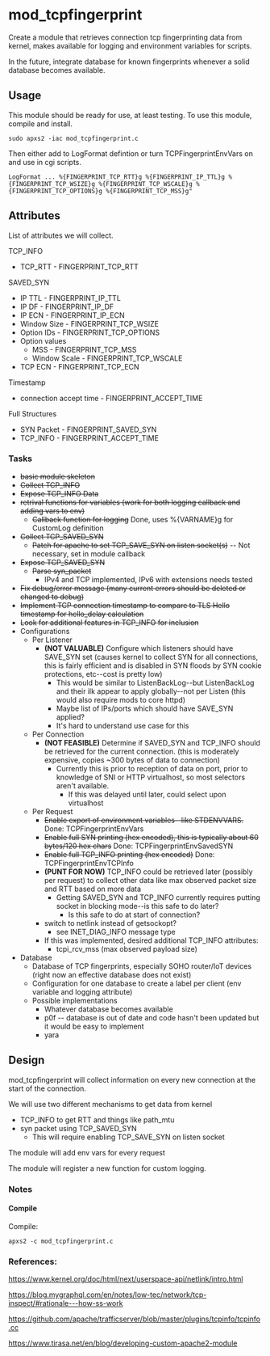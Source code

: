 # mod_tcpfingerprint
Create a module that retrieves connection tcp fingerprinting data from kernel, makes available for logging and environment variables for scripts.

In the future, integrate database for known fingerprints whenever a solid database becomes available.

## Usage

This module should be ready for use, at least testing. To use this module, compile and install.

```
sudo apxs2 -iac mod_tcpfingerprint.c
```

Then either add to LogFormat defintion or turn TCPFingerprintEnvVars on and use in cgi scripts.

```
LogFormat ... %{FINGERPRINT_TCP_RTT}g %{FINGERPRINT_IP_TTL}g %{FINGERPRINT_TCP_WSIZE}g %{FINGERPRINT_TCP_WSCALE}g %{FINGERPRINT_TCP_OPTIONS}g %{FINGERPRINT_TCP_MSS}g"
```

## Attributes

List of attributes we will collect.

TCP_INFO
 - TCP_RTT - FINGERPRINT_TCP_RTT

SAVED_SYN
 - IP TTL - FINGERPRINT_IP_TTL
 - IP DF - FINGERPRINT_IP_DF
 - IP ECN - FINGERPRINT_IP_ECN
 - Window Size - FINGERPRINT_TCP_WSIZE
 - Option IDs - FINGERPRINT_TCP_OPTIONS
 - Option values
   - MSS - FINGERPRINT_TCP_MSS
   - Window Scale - FINGERPRINT_TCP_WSCALE
 - TCP ECN - FINGERPRINT_TCP_ECN

Timestamp
 - connection accept time - FINGERPRINT_ACCEPT_TIME

Full Structures
 - SYN Packet - FINGERPRINT_SAVED_SYN
 - TCP_INFO - FINGERPRINT_ACCEPT_TIME

### Tasks

 - ~~basic module skeleton~~
 - ~~Collect TCP_INFO~~
 - ~~Expose TCP_INFO Data~~
 - ~~retrival functions for variables (work for both logging callback and adding vars to env)~~
   - ~~Callback function for logging~~ Done, uses %{VARNAME}g for CustomLog definition
 - ~~Collect TCP_SAVED_SYN~~
   - ~~Patch for apache to set TCP_SAVE_SYN on listen socket(s)~~ -- Not necessary, set in module callback
 - ~~Expose TCP_SAVED_SYN~~
   - ~~Parse syn_packet~~
     - IPv4 and TCP implemented, IPv6 with extensions needs tested
 - ~~Fix debug/error message (many current errors should be deleted or changed to debug)~~
 - ~~Implement TCP connection timestamp to compare to TLS Hello timestamp for hello_delay calculation~~
 - ~~Look for additional features in TCP_INFO for inclusion~~
 - Configurations
   - Per Listener
     - **(NOT VALUABLE)** Configure which listeners should have SAVE_SYN set (causes kernel to collect SYN for all connections, this is fairly efficient and is disabled in SYN floods by SYN cookie protections, etc--cost is pretty low)
       - This would be similar to ListenBackLog--but ListenBackLog and their ilk appear to apply globally--not per Listen (this would also require mods to core httpd)
       - Maybe list of IPs/ports which should have SAVE_SYN applied?
       - It's hard to understand use case for this
   - Per Connection
     - **(NOT FEASIBLE)** Determine if SAVED_SYN and TCP_INFO should be retrieved for the current connection. (this is moderately expensive, copies ~300 bytes of data to connection)
       - Currently this is prior to reception of data on port, prior to knowledge of SNI or HTTP virtualhost, so most selectors aren't available.
         - If this was delayed until later, could select upon virtualhost
   - Per Request
     - ~~Enable export of environment variables--like STDENVVARS.~~   Done: TCPFingerprintEnvVars
     - ~~Enable full SYN printing (hex encoded), this is typically about 60 bytes/120 hex chars~~ Done: TCPFingerprintEnvSavedSYN
     - ~~Enable full TCP_INFO printing (hex encoded)~~ Done: TCPFingerprintEnvTCPInfo
      - **(PUNT FOR NOW)** TCP_INFO could be retrieved later (possibly per request) to collect other data like max observed packet size and RTT based on more data
         - Getting SAVED_SYN and TCP_INFO currently requires putting socket in blocking mode--is this safe to do later?
           - Is this safe to do at start of connection?
      - switch to netlink instead of getsockopt?
        - see INET_DIAG_INFO message type
      - If this was implemented, desired additional TCP_INFO attributes:
        - tcpi_rcv_mss (max observed payload size)
 - Database
   - Database of TCP fingerprints, especially SOHO router/IoT devices (right now an effective database does not exist)
   - Configuration for one database to create a label per client (env variable and logging attribute)
   - Possible implementations
     - Whatever database becomes available
     - p0f -- database is out of date and code hasn't been updated but it would be easy to implement
     - yara
 
## Design

mod_tcpfingerprint will collect information on every new connection at the start of the connection.

We will use two different mechanisms to get data from kernel
 - TCP_INFO to get RTT and things like path_mtu
 - syn packet using TCP_SAVED_SYN
   - This will require enabling TCP_SAVE_SYN on listen socket

The module will add env vars for every request

The module will register a new function for custom logging.

### Notes

#### Compile

Compile:
```
apxs2 -c mod_tcpfingerprint.c
```

### References:

https://www.kernel.org/doc/html/next/userspace-api/netlink/intro.html

https://blog.mygraphql.com/en/notes/low-tec/network/tcp-inspect/#rationale---how-ss-work

https://github.com/apache/trafficserver/blob/master/plugins/tcpinfo/tcpinfo.cc

https://www.tirasa.net/en/blog/developing-custom-apache2-module

